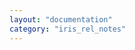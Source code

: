 ```yaml
---
layout: "documentation"
category: "iris_rel_notes"
---
```

                         
<head>
    <script type="text/javascript">
        window.location.replace('https://opensource.hcltechsw.com/volt-mx-docs/docs/documentation/VMX_release_notes.html#v9-servicepack-2-fixpack-63')
    </script>
</head>

<body>
</body>
